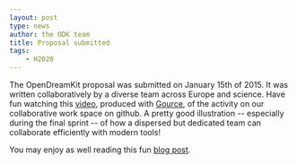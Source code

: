 ```yaml
---
layout: post
type: news
author: the ODK team
title: Proposal submitted
tags:
    - H2020
---
```


The OpenDreamKit proposal was submitted on January 15th of 2015.
It was written collaboratively by a diverse team
across Europe and science. Have fun watching this
[video](https://www.youtube.com/watch?v=kM9zcfRtOqo), produced with
[Gource](https://code.google.com/p/gource/), of the activity on our
collaborative work space on github. A pretty good illustration --
especially during the final sprint -- of how a dispersed but dedicated
team can collaborate efficiently with modern tools!

You may enjoy as well reading this fun [blog
post](http://inverseprobability.com/2015/01/14/open-collaborative-grant-writing/).
